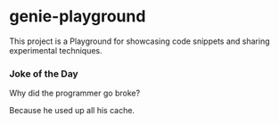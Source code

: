 # genie-playground

This project is a Playground for showcasing code snippets and sharing experimental techniques.

### Joke of the Day
Why did the programmer go broke?

Because he used up all his cache.